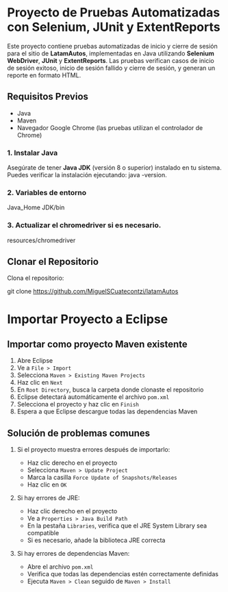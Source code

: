 # Proyecto de Pruebas Automatizadas con Selenium, JUnit y ExtentReports

Este proyecto contiene pruebas automatizadas de inicio y cierre de sesión para el sitio de **LatamAutos**, implementadas en Java utilizando **Selenium WebDriver**, **JUnit** y **ExtentReports**. Las pruebas verifican casos de inicio de sesión exitoso, inicio de sesión fallido y cierre de sesión, y generan un reporte en formato HTML.

## Requisitos Previos

- Java
- Maven
- Navegador Google Chrome (las pruebas utilizan el controlador de Chrome)

### 1. Instalar Java
Asegúrate de tener **Java JDK** (versión 8 o superior) instalado en tu sistema. Puedes verificar la instalación ejecutando:
java -version.

### 2. Variables de entorno
Java_Home
JDK/bin

### 3. Actualizar el chromedriver si es necesario.
resources/chromedriver

## Clonar el Repositorio

Clona el repositorio:

git clone https://github.com/MiguelSCuatecontzi/latamAutos


# Importar Proyecto a Eclipse

## Importar como proyecto Maven existente

1. Abre Eclipse
2. Ve a `File > Import`
3. Selecciona `Maven > Existing Maven Projects`
4. Haz clic en `Next`
5. En `Root Directory`, busca la carpeta donde clonaste el repositorio
6. Eclipse detectará automáticamente el archivo `pom.xml`
7. Selecciona el proyecto y haz clic en `Finish`
8. Espera a que Eclipse descargue todas las dependencias Maven


## Solución de problemas comunes

1. Si el proyecto muestra errores después de importarlo:
   - Haz clic derecho en el proyecto
   - Selecciona `Maven > Update Project`
   - Marca la casilla `Force Update of Snapshots/Releases`
   - Haz clic en `OK`

2. Si hay errores de JRE:
   - Haz clic derecho en el proyecto
   - Ve a `Properties > Java Build Path`
   - En la pestaña `Libraries`, verifica que el JRE System Library sea compatible
   - Si es necesario, añade la biblioteca JRE correcta

3. Si hay errores de dependencias Maven:
   - Abre el archivo `pom.xml`
   - Verifica que todas las dependencias estén correctamente definidas
   - Ejecuta `Maven > Clean` seguido de `Maven > Install`

